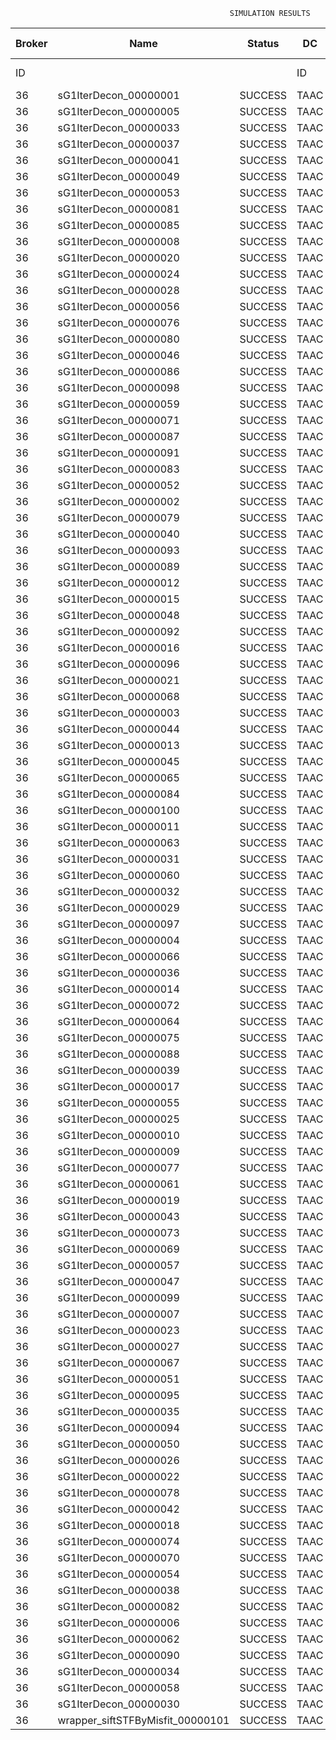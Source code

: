 

                                                     SIMULATION RESULTS

|Broker|         Name         | Status|  DC  |Host|Host PEs |VM|   VM PEs|   VM MIPS|ActivityLen|StartTime|FinishTime|ExecTime
|------|----------------------|-------|------|----|---------|--|---------|----------|-----------|---------|----------|--------
|    ID|                      |       |    ID|  ID|CPU cores|ID|CPU cores|        MI|         MI|  Seconds|   Seconds| Seconds
|    36| sG1IterDecon_00000001|SUCCESS|  TAAC|   0|       12|144|        2|    1000.0|      56150|  40893.5|   41596.2|   702.7
|    36| sG1IterDecon_00000005|SUCCESS|  TAAC|   0|       12|144|        2|    1000.0|      56150|  40893.5|   41596.2|   702.7
|    36| sG1IterDecon_00000033|SUCCESS|  TAAC|   0|       12|144|        2|    1000.0|      56150|  40893.5|   41596.2|   702.7
|    36| sG1IterDecon_00000037|SUCCESS|  TAAC|   0|       12|144|        2|    1000.0|      56150|  40893.5|   41596.2|   702.7
|    36| sG1IterDecon_00000041|SUCCESS|  TAAC|   0|       12|144|        2|    1000.0|      56150|  40893.5|   41596.2|   702.7
|    36| sG1IterDecon_00000049|SUCCESS|  TAAC|   0|       12|144|        2|    1000.0|      56150|  40893.5|   41596.2|   702.7
|    36| sG1IterDecon_00000053|SUCCESS|  TAAC|   0|       12|144|        2|    1000.0|      56150|  40893.5|   41596.2|   702.7
|    36| sG1IterDecon_00000081|SUCCESS|  TAAC|   0|       12|144|        2|    1000.0|      56150|  40893.5|   41596.2|   702.7
|    36| sG1IterDecon_00000085|SUCCESS|  TAAC|   0|       12|144|        2|    1000.0|      56150|  40893.5|   41596.2|   702.7
|    36| sG1IterDecon_00000008|SUCCESS|  TAAC|   0|       12|147|        2|    1000.0|      56150|  40893.5|   41596.2|   702.7
|    36| sG1IterDecon_00000020|SUCCESS|  TAAC|   0|       12|147|        2|    1000.0|      56150|  40893.5|   41596.2|   702.7
|    36| sG1IterDecon_00000024|SUCCESS|  TAAC|   0|       12|147|        2|    1000.0|      56150|  40893.5|   41596.2|   702.7
|    36| sG1IterDecon_00000028|SUCCESS|  TAAC|   0|       12|147|        2|    1000.0|      56150|  40893.5|   41596.2|   702.7
|    36| sG1IterDecon_00000056|SUCCESS|  TAAC|   0|       12|147|        2|    1000.0|      56150|  40893.5|   41596.2|   702.7
|    36| sG1IterDecon_00000076|SUCCESS|  TAAC|   0|       12|147|        2|    1000.0|      56150|  40893.5|   41596.2|   702.7
|    36| sG1IterDecon_00000080|SUCCESS|  TAAC|   0|       12|147|        2|    1000.0|      56150|  40893.5|   41596.2|   702.7
|    36| sG1IterDecon_00000046|SUCCESS|  TAAC|   1|       12|145|        2|    1000.0|      56150|  40893.5|   41596.2|   702.7
|    36| sG1IterDecon_00000086|SUCCESS|  TAAC|   1|       12|145|        2|    1000.0|      56150|  40893.5|   41596.2|   702.7
|    36| sG1IterDecon_00000098|SUCCESS|  TAAC|   1|       12|145|        2|    1000.0|      56150|  40893.5|   41596.2|   702.7
|    36| sG1IterDecon_00000059|SUCCESS|  TAAC|   2|       12|146|        2|    1000.0|      56150|  40893.5|   41596.2|   702.7
|    36| sG1IterDecon_00000071|SUCCESS|  TAAC|   2|       12|146|        2|    1000.0|      56150|  40893.5|   41596.2|   702.7
|    36| sG1IterDecon_00000087|SUCCESS|  TAAC|   2|       12|146|        2|    1000.0|      56150|  40893.5|   41596.2|   702.7
|    36| sG1IterDecon_00000091|SUCCESS|  TAAC|   2|       12|146|        2|    1000.0|      56150|  40893.5|   41596.2|   702.7
|    36| sG1IterDecon_00000083|SUCCESS|  TAAC|   2|       12|146|        2|    1000.0|      59381|  40893.5|   41630.3|   736.8
|    36| sG1IterDecon_00000052|SUCCESS|  TAAC|   0|       12|147|        2|    1000.0|      61375|  40893.5|   41643.4|   749.9
|    36| sG1IterDecon_00000002|SUCCESS|  TAAC|   1|       12|145|        2|    1000.0|      60450|  40893.5|   41644.2|   750.6
|    36| sG1IterDecon_00000079|SUCCESS|  TAAC|   2|       12|146|        2|    1000.0|      83667|  40893.5|   41873.2|   979.7
|    36| sG1IterDecon_00000040|SUCCESS|  TAAC|   0|       12|147|        2|    1000.0|      91200|  40893.5|   41898.4|  1004.9
|    36| sG1IterDecon_00000093|SUCCESS|  TAAC|   0|       12|144|        2|    1000.0|      96311|  40893.5|   41917.6|  1024.1
|    36| sG1IterDecon_00000089|SUCCESS|  TAAC|   0|       12|144|        2|    1000.0|     115702|  40893.5|   42063.5|  1170.0
|    36| sG1IterDecon_00000012|SUCCESS|  TAAC|   0|       12|147|        2|    1000.0|     117306|  40893.5|   42107.3|  1213.8
|    36| sG1IterDecon_00000015|SUCCESS|  TAAC|   2|       12|146|        2|    1000.0|     115126|  40893.5|   42173.0|  1279.4
|    36| sG1IterDecon_00000048|SUCCESS|  TAAC|   0|       12|147|        2|    1000.0|     131219|  40893.5|   42211.9|  1318.4
|    36| sG1IterDecon_00000092|SUCCESS|  TAAC|   0|       12|147|        2|    1000.0|     135995|  40893.5|   42245.6|  1352.1
|    36| sG1IterDecon_00000016|SUCCESS|  TAAC|   0|       12|147|        2|    1000.0|     144034|  40893.5|   42298.2|  1404.7
|    36| sG1IterDecon_00000096|SUCCESS|  TAAC|   0|       12|147|        2|    1000.0|     146964|  40893.5|   42315.9|  1422.3
|    36| sG1IterDecon_00000021|SUCCESS|  TAAC|   0|       12|144|        2|    1000.0|     156382|  40893.5|   42350.0|  1456.5
|    36| sG1IterDecon_00000068|SUCCESS|  TAAC|   0|       12|147|        2|    1000.0|     162933|  40893.5|   42404.1|  1510.6
|    36| sG1IterDecon_00000003|SUCCESS|  TAAC|   2|       12|146|        2|    1000.0|     143490|  40893.5|   42428.6|  1535.1
|    36| sG1IterDecon_00000044|SUCCESS|  TAAC|   0|       12|147|        2|    1000.0|     168756|  40893.5|   42433.3|  1539.7
|    36| sG1IterDecon_00000013|SUCCESS|  TAAC|   0|       12|144|        2|    1000.0|     173487|  40893.5|   42462.0|  1568.5
|    36| sG1IterDecon_00000045|SUCCESS|  TAAC|   0|       12|144|        2|    1000.0|     193935|  40893.5|   42585.1|  1691.6
|    36| sG1IterDecon_00000065|SUCCESS|  TAAC|   0|       12|144|        2|    1000.0|     195345|  40893.5|   42593.0|  1699.5
|    36| sG1IterDecon_00000084|SUCCESS|  TAAC|   0|       12|147|        2|    1000.0|     231134|  40893.5|   42714.2|  1820.7
|    36| sG1IterDecon_00000100|SUCCESS|  TAAC|   0|       12|147|        2|    1000.0|     237950|  40893.5|   42741.4|  1847.9
|    36| sG1IterDecon_00000011|SUCCESS|  TAAC|   2|       12|146|        2|    1000.0|     182930|  40893.5|   42765.9|  1872.3
|    36| sG1IterDecon_00000063|SUCCESS|  TAAC|   2|       12|146|        2|    1000.0|     188230|  40893.5|   42808.2|  1914.7
|    36| sG1IterDecon_00000031|SUCCESS|  TAAC|   2|       12|146|        2|    1000.0|     190673|  40893.5|   42826.7|  1933.2
|    36| sG1IterDecon_00000060|SUCCESS|  TAAC|   0|       12|147|        2|    1000.0|     265578|  40893.5|   42838.5|  1945.0
|    36| sG1IterDecon_00000032|SUCCESS|  TAAC|   0|       12|147|        2|    1000.0|     270491|  40893.5|   42853.3|  1959.8
|    36| sG1IterDecon_00000029|SUCCESS|  TAAC|   0|       12|144|        2|    1000.0|     252025|  40893.5|   42876.3|  1982.8
|    36| sG1IterDecon_00000097|SUCCESS|  TAAC|   0|       12|144|        2|    1000.0|     274532|  40893.5|   42977.8|  2084.3
|    36| sG1IterDecon_00000004|SUCCESS|  TAAC|   0|       12|147|        2|    1000.0|     334964|  40893.5|   43014.5|  2121.0
|    36| sG1IterDecon_00000066|SUCCESS|  TAAC|   1|       12|145|        2|    1000.0|     190704|  40893.5|   43015.7|  2122.2
|    36| sG1IterDecon_00000036|SUCCESS|  TAAC|   0|       12|147|        2|    1000.0|     337139|  40893.5|   43018.8|  2125.3
|    36| sG1IterDecon_00000014|SUCCESS|  TAAC|   1|       12|145|        2|    1000.0|     197394|  40893.5|   43082.8|  2189.2
|    36| sG1IterDecon_00000072|SUCCESS|  TAAC|   0|       12|147|        2|    1000.0|     387256|  40893.5|   43094.1|  2200.6
|    36| sG1IterDecon_00000064|SUCCESS|  TAAC|   0|       12|147|        2|    1000.0|     394582|  40893.5|   43101.5|  2208.0
|    36| sG1IterDecon_00000075|SUCCESS|  TAAC|   2|       12|146|        2|    1000.0|     234888|  40893.5|   43138.3|  2244.8
|    36| sG1IterDecon_00000088|SUCCESS|  TAAC|   0|       12|147|        2|    1000.0|     467079|  40893.5|   43173.9|  2280.4
|    36| sG1IterDecon_00000039|SUCCESS|  TAAC|   2|       12|146|        2|    1000.0|     244204|  40893.5|   43199.1|  2305.6
|    36| sG1IterDecon_00000017|SUCCESS|  TAAC|   0|       12|144|        2|    1000.0|     341331|  40893.5|   43245.0|  2351.5
|    36| sG1IterDecon_00000055|SUCCESS|  TAAC|   2|       12|146|        2|    1000.0|     255737|  40893.5|   43268.7|  2375.2
|    36| sG1IterDecon_00000025|SUCCESS|  TAAC|   0|       12|144|        2|    1000.0|     358800|  40893.5|   43306.4|  2412.9
|    36| sG1IterDecon_00000010|SUCCESS|  TAAC|   1|       12|145|        2|    1000.0|     225339|  40893.5|   43349.1|  2455.5
|    36| sG1IterDecon_00000009|SUCCESS|  TAAC|   0|       12|144|        2|    1000.0|     391043|  40893.5|   43403.3|  2509.8
|    36| sG1IterDecon_00000077|SUCCESS|  TAAC|   0|       12|144|        2|    1000.0|     424669|  40893.5|   43487.3|  2593.7
|    36| sG1IterDecon_00000061|SUCCESS|  TAAC|   0|       12|144|        2|    1000.0|     449668|  40893.5|   43537.4|  2643.9
|    36| sG1IterDecon_00000019|SUCCESS|  TAAC|   2|       12|146|        2|    1000.0|     310565|  40893.5|   43571.7|  2678.2
|    36| sG1IterDecon_00000043|SUCCESS|  TAAC|   2|       12|146|        2|    1000.0|     315524|  40893.5|   43596.4|  2702.9
|    36| sG1IterDecon_00000073|SUCCESS|  TAAC|   0|       12|144|        2|    1000.0|     514833|  40893.5|   43635.3|  2741.7
|    36| sG1IterDecon_00000069|SUCCESS|  TAAC|   0|       12|144|        2|    1000.0|     517533|  40893.5|   43638.0|  2744.5
|    36| sG1IterDecon_00000057|SUCCESS|  TAAC|   0|       12|144|        2|    1000.0|     548071|  40893.5|   43668.4|  2774.9
|    36| sG1IterDecon_00000047|SUCCESS|  TAAC|   2|       12|146|        2|    1000.0|     378587|  40893.5|   43880.6|  2987.1
|    36| sG1IterDecon_00000099|SUCCESS|  TAAC|   2|       12|146|        2|    1000.0|     388369|  40893.5|   43919.8|  3026.3
|    36| sG1IterDecon_00000007|SUCCESS|  TAAC|   2|       12|146|        2|    1000.0|     417184|  40893.5|   44020.9|  3127.4
|    36| sG1IterDecon_00000023|SUCCESS|  TAAC|   2|       12|146|        2|    1000.0|     440432|  40893.5|   44090.7|  3197.2
|    36| sG1IterDecon_00000027|SUCCESS|  TAAC|   2|       12|146|        2|    1000.0|     452997|  40893.5|   44122.2|  3228.7
|    36| sG1IterDecon_00000067|SUCCESS|  TAAC|   2|       12|146|        2|    1000.0|     473732|  40893.5|   44163.7|  3270.1
|    36| sG1IterDecon_00000051|SUCCESS|  TAAC|   2|       12|146|        2|    1000.0|     478427|  40893.5|   44170.7|  3277.2
|    36| sG1IterDecon_00000095|SUCCESS|  TAAC|   2|       12|146|        2|    1000.0|     485151|  40893.5|   44177.4|  3283.9
|    36| sG1IterDecon_00000035|SUCCESS|  TAAC|   2|       12|146|        2|    1000.0|     493480|  40893.5|   44185.8|  3292.3
|    36| sG1IterDecon_00000094|SUCCESS|  TAAC|   1|       12|145|        2|    1000.0|     318396|  40893.5|   44187.7|  3294.1
|    36| sG1IterDecon_00000050|SUCCESS|  TAAC|   1|       12|145|        2|    1000.0|     318735|  40893.5|   44190.6|  3297.1
|    36| sG1IterDecon_00000026|SUCCESS|  TAAC|   1|       12|145|        2|    1000.0|     322630|  40893.5|   44221.7|  3328.1
|    36| sG1IterDecon_00000022|SUCCESS|  TAAC|   1|       12|145|        2|    1000.0|     357190|  40893.5|   44481.6|  3588.1
|    36| sG1IterDecon_00000078|SUCCESS|  TAAC|   1|       12|145|        2|    1000.0|     360476|  40893.5|   44504.8|  3611.3
|    36| sG1IterDecon_00000042|SUCCESS|  TAAC|   1|       12|145|        2|    1000.0|     368699|  40893.5|   44558.6|  3665.1
|    36| sG1IterDecon_00000018|SUCCESS|  TAAC|   1|       12|145|        2|    1000.0|     414263|  40893.5|   44833.1|  3939.6
|    36| sG1IterDecon_00000074|SUCCESS|  TAAC|   1|       12|145|        2|    1000.0|     424552|  40893.5|   44890.0|  3996.4
|    36| sG1IterDecon_00000070|SUCCESS|  TAAC|   1|       12|145|        2|    1000.0|     448310|  40893.5|   45008.7|  4115.2
|    36| sG1IterDecon_00000054|SUCCESS|  TAAC|   1|       12|145|        2|    1000.0|     450508|  40893.5|   45018.7|  4125.2
|    36| sG1IterDecon_00000038|SUCCESS|  TAAC|   1|       12|145|        2|    1000.0|     477933|  40893.5|   45128.3|  4234.8
|    36| sG1IterDecon_00000082|SUCCESS|  TAAC|   1|       12|145|        2|    1000.0|     479541|  40893.5|   45134.0|  4240.5
|    36| sG1IterDecon_00000006|SUCCESS|  TAAC|   1|       12|145|        2|    1000.0|     495411|  40893.5|   45181.7|  4288.2
|    36| sG1IterDecon_00000062|SUCCESS|  TAAC|   1|       12|145|        2|    1000.0|     512294|  40893.5|   45223.9|  4330.4
|    36| sG1IterDecon_00000090|SUCCESS|  TAAC|   1|       12|145|        2|    1000.0|     525791|  40893.5|   45250.9|  4357.4
|    36| sG1IterDecon_00000034|SUCCESS|  TAAC|   1|       12|145|        2|    1000.0|     550026|  40893.5|   45287.3|  4393.8
|    36| sG1IterDecon_00000058|SUCCESS|  TAAC|   1|       12|145|        2|    1000.0|     559233|  40893.5|   45296.6|  4403.0
|    36| sG1IterDecon_00000030|SUCCESS|  TAAC|   1|       12|145|        2|    1000.0|     560188|  40893.5|   45297.6|  4404.0
|    36|wrapper_siftSTFByMisfit_00000101|SUCCESS|  TAAC|   0|       12|144|        2|    1000.0|      13510|  45297.6|   45311.1|    13.5

